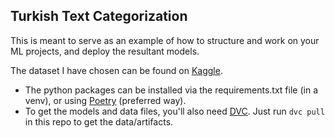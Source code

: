Turkish Text Categorization
---

This is meant to serve as an example of how to structure
and work on your ML projects, and deploy the 
resultant models.

The dataset I have chosen can be found on [Kaggle](https://www.kaggle.com/savasy/ttc4900).

- The python packages can be installed via the requirements.txt file (in a venv), or using [Poetry](https://python-poetry.org/) (preferred way).
- To get the models and data files, you'll also need [DVC](https://dvc.org/). Just run `dvc pull` in this repo to get the data/artifacts.

